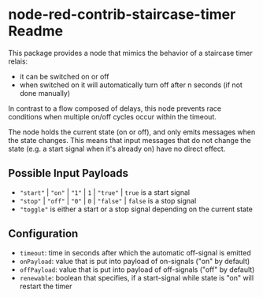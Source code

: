 # node-red-contrib-staircase-timer Readme

This package provides a node that mimics the behavior of a staircase timer relais:

- it can be switched on or off
- when switched on it will automatically turn off after n seconds (if not done manually)

In contrast to a flow composed of delays, this node prevents race conditions when multiple
on/off cycles occur within the timeout.

The node holds the current state (on or off), and only emits messages when the state changes.
This means that input messages that do not change the state (e.g. a start signal when it's already on)
have no direct effect.

## Possible Input Payloads

- `"start"` | `"on"` | `"1"` | `1` | `"true"` | `true` is a start signal
- `"stop"` | `"off"` | `"0"` | `0` | `"false"` | `false` is a stop signal
- `"toggle"` is either a start or a stop signal depending on the current state

## Configuration

- `timeout`: time in seconds after which the automatic off-signal is emitted
- `onPayload`: value that is put into payload of on-signals ("on" by default)
- `offPayload`: value that is put into payload of off-signals ("off" by default)
- `renewable`: boolean that specifies, if a start-signal while state is "on" will restart the timer
